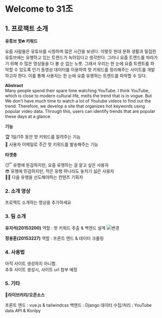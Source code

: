 # Welcome to 31조
## 1. 프로잭트 소개
**유튜브 핫🔥 키워드**
 
요즘 사람들은 유튜브를 시청하며 많은 시간을 보낸다. 
이렇듯 현대 문화 생활과 밀접한 유튜브에는 유행하고 있는 트렌드가 녹아있다고 생각한다. 그러나 요즘 트렌드를 따라가기 위해 수 많은 영상들을 다 볼 순 없는 노릇.
그래서 우리는 한 눈에 요즘 트렌트를 파악할 수 있도록 인기 동영상 데이터를 이용하여 핫 키워드를 정리해주는 사이트를 개발하고자 한다.
이를 통해 사용자는 한 눈에 요즘 유행하는 트렌드를 파악할 수 있다.


**Abstract**  
Many people spend their spare time watching YouTube.
I think YouTube, which is close to modern cultural life, melts the trend that is in vogue.
But We don't have much time to watch a lot of Youtube videos to find out the trend.
Therefore, we develop a site that organizes hot keywords using popular video data.
Through this, users can identify trends that are popular these days at a glance.


**기능**

🏆 1일/1주 동안 핫 키워드를 알려주는 기능  
📮 사용자 이메일로 주간 핫 키워드를 발송해주는 기능

**타겟층**

😴 유행에 둔감하지만, 요즘 유행하는 걸 알고 싶은 사용자  
😎 유행에 민감하지만, 작은 유행 하나라도 놓치기 싫은 사용자  
👨‍🎤 다음 유행을 선도해야하는 컨텐츠 기획자


### 2. 소개 영상
프로젝트 소개하는 영상을 추가하세요

### 3. 팀 소개

**유지석(20153200)**
역할 : 핫 키워드 추출 & 백엔드 설계
![변경](https://user-images.githubusercontent.com/36405155/113280712-9fd90000-931f-11eb-88ea-8e927c4f37b9.jpg)



**정용훈(20153227)**
역할 : 프론트 엔드 & 데이터 크롤링



### 4. 사용법 
아직 사이트 생성하지 아니함.  
추후 사이트 생성시, 사이트 url 첨부 예정

### 5. 기타

🔨**라이브러리/오픈소스**

프론트 엔드 : vue.js & tailwindcss
백엔드 : Django
데이터 수집/처리 : YouTube data API & Konlpy

